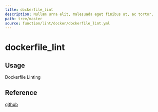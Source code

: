 ```yaml
---
title: dockerfile_lint
description: Nullam urna elit, malesuada eget finibus ut, ac tortor.
path: tree/master
source: function/lint/docker/dockerfile_lint.yml
---
```


# dockerfile_lint

## Usage

Dockerfile Linting

## Reference

[github](https://github.com/projectatomic/dockerfile_lint)